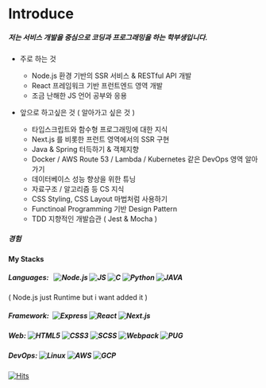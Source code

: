 # Introduce

##### 저는 서비스 개발을 중심으로 코딩과 프로그래밍을 하는 학부생입니다.

- 주로 하는 것
  - Node.js 환경 기반의 SSR 서비스 & RESTful API 개발
  - React 프레임워크 기반 프런트엔드 영역 개발
  - 조금 난해한 JS 언어 공부와 응용
  
- 앞으로 하고싶은 것 ( 알아가고 싶은 것 )
  - 타입스크립트와 함수형 프로그래밍에 대한 지식 
  - Next.js 를 비롯한 프런트 영역에서의 SSR 구현
  - Java & Spring 터득하기 & 객체지향
  - Docker / AWS Route 53 / Lambda / Kubernetes 같은 DevOps 영역 알아가기
  - 데이터베이스 성능 향상을 위한 튜닝
  - 자료구조 / 알고리즘 등 CS 지식
  - CSS Styling, CSS Layout 마법처럼 사용하기
  - Functinoal Programming 기반 Design Pattern
  - TDD 지향적인 개발습관 ( Jest & Mocha )

##### 경험

#### My Stacks
##### Languages:  &nbsp; ![Node.js](https://img.shields.io/badge/-Node.js-green?style=flat-square&logo=Node.js) ![JS](https://img.shields.io/badge/-ECMAScript-ffba08?style=flat-square&logo=JavaScript) ![C](https://img.shields.io/badge/-%20C%20Language%20-bde0fe?style=flat-square&logo=C) ![Python](https://img.shields.io/badge/-Python-48bfe3?style=flat-square&logo=python)  ![JAVA](https://img.shields.io/badge/-Java-c38e70?style=flat-square&logo=Java)
( Node.js just Runtime but i want added it )
##### Framework: &nbsp;![Express](https://img.shields.io/badge/-Express.js-90be6d?style=flat-square&logo=Node.js) ![React](https://img.shields.io/badge/-React.js-edf2f4?style=flat-square&logo=React) ![Next.js](https://img.shields.io/badge/-Next.js-000000?style=flat-square&logo=Next.js)
##### Web: ![HTML5](https://img.shields.io/badge/-HTML-f3722c?style=flat-square&logo=HTML5) ![CSS3](https://img.shields.io/badge/-CSS-219ebc?style=flat-square&logo=CSS3) ![SCSS](https://img.shields.io/badge/-SCSS-ffafcc?style=flat-square&logo=CSS3) ![Webpack](https://img.shields.io/badge/-Webpack-ffffff?style=flat-square&logo=Webpack) ![PUG](https://img.shields.io/badge/Template-pug-C3926F?style=flat-square)
##### DevOps: ![Linux](https://img.shields.io/badge/-Linux-fca311?style=flat-square&logo=Linux) ![AWS](https://img.shields.io/badge/-AWS-1d3557?style=flat-square&logo=Amazon%20AWS) ![GCP](https://img.shields.io/badge/-GCP-ffffff?style=flat-square&logo=Google%20Cloud)
[![Hits](https://hits.seeyoufarm.com/api/count/incr/badge.svg?url=https%3A%2F%2Fgithub.com%2Fgalaxy4276&count_bg=%238FE3EF&title_bg=%23FF8484&icon=&icon_color=%23FFFFFF&title=visit&edge_flat=false)](https://hits.seeyoufarm.com)

